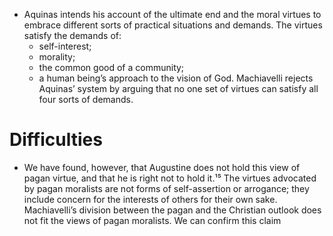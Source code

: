 - Aquinas intends his account of the ultimate end and the moral virtues to embrace different sorts of practical situations and demands. The virtues satisfy the demands of:
    - self-interest;
    - morality; 
    - the common good of a community; 
    - a human being’s approach to the vision of God. 
Machiavelli rejects Aquinas’ system by arguing that no one set of virtues can satisfy all four sorts of demands.

# Difficulties
- We have found, however, that Augustine does not hold this view of pagan virtue, and that he is right not to hold it.¹⁵ The virtues advocated by pagan moralists are not forms of self-assertion or arrogance; they include concern for the interests of others for their own sake. Machiavelli’s division between the pagan and the Christian outlook does not fit the views of pagan moralists.
We can confirm this claim 